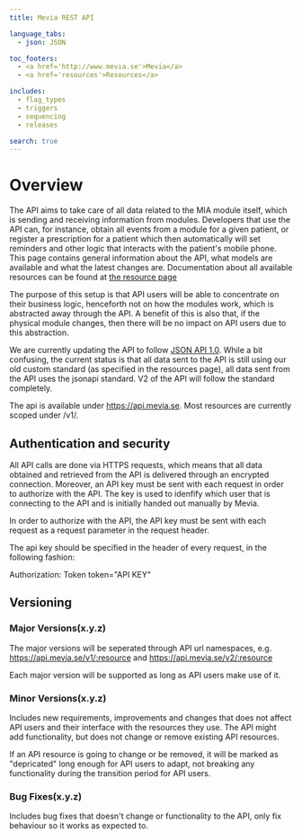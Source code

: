 ```yaml
---
title: Mevia REST API

language_tabs:
  - json: JSON

toc_footers:
  - <a href='http://www.mevia.se'>Mevia</a>
  - <a href='resources'>Resources</a>

includes:
  - flag_types
  - triggers
  - sequencing
  - releases

search: true
---
```

# Overview

The API aims to take care of all data related to the MIA module itself, which is sending and receiving information from modules. Developers that use the API can, for instance, obtain all events from a module for a given patient, or register a prescription for a patient which then automatically will set reminders and other logic that interacts with the patient's mobile phone. This page contains general information about the API, what models are available and what the latest changes are. Documentation about all available resources can be found at [the resource page](resources.html)

The purpose of this setup is that API users will be able to concentrate on their business logic, henceforth not on how the modules work, which is abstracted away through the API. A benefit of this is also that, if the physical module changes, then there will be no impact on API users due to this abstraction.

We are currently updating the API to follow [JSON API 1.0](http://jsonapi.org). While a bit confusing, the current status is that all data sent to the API is still using our old custom standard (as specified in the resources page), all data sent from the API uses the jsonapi standard. V2 of the API will follow the standard completely.

The api is available under <span class="red-text">https://api.mevia.se</span>. Most resources are currently scoped under /v1/.

## Authentication and security

All API calls are done via HTTPS requests, which means that all data obtained and retrieved from the API is delivered through an encrypted connection. Moreover, an API key must be sent with each request in order to authorize with the API. The key is used to idenfify which user that is connecting to the API and is initially handed out manually by Mevia.

In order to authorize with the API, the API key must be sent with each request as a request parameter in the request header.

The api key should be specified in the header of every request, in the following fashion:

<span class="red-text">Authorization: Token token="API KEY"</span>

## Versioning

### Major Versions(<span class="red-text">x</span>.y.z)

The major versions will be seperated through API url namespaces, e.g.
https://api.mevia.se/v1/:resource and https://api.mevia.se/v2/:resource

Each major version will be supported as long as API users make use of it.

### Minor Versions(x.<span class="red-text">y</span>.z)

Includes new requirements, improvements and changes that does not affect API users and their interface with the resources they use. The API might add functionality, but does not change or remove existing API resources.

If an API resource is going to change or be removed, it will be marked as "depricated" long enough for API users to adapt, not breaking any functionality during the transition period for API users.

### Bug Fixes(x.y.<span class="red-text">z</span>)

Includes bug fixes that doesn't change or functionality to the API, only fix behaviour so it works as expected to.

